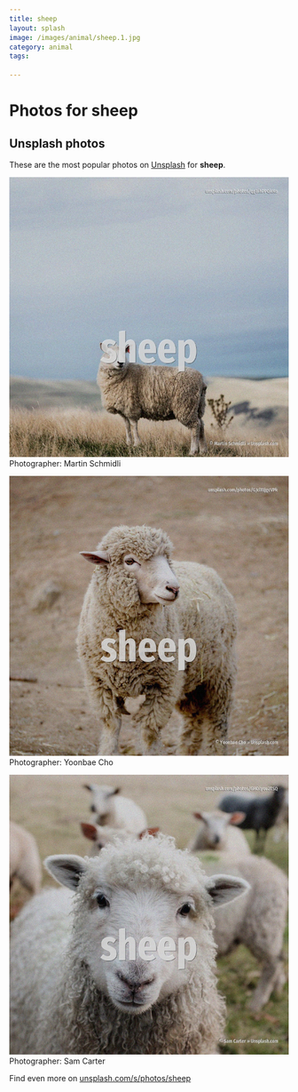 ```yaml
---
title: sheep
layout: splash
image: /images/animal/sheep.1.jpg
category: animal
tags:

---
```

# Photos for sheep
 
## Unsplash photos
These are the most popular photos on [Unsplash](https://unsplash.com) for **sheep**.
 
![sheep](/images/animal/sheep.1.jpg)
Photographer:  Martin Schmidli
 
![sheep](/images/animal/sheep.2.jpg)
Photographer:  Yoonbae Cho
 
![sheep](/images/animal/sheep.3.jpg)
Photographer:  Sam Carter
 
Find even more on [unsplash.com/s/photos/sheep](https://unsplash.com/s/photos/sheep)
 
